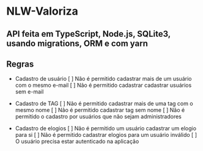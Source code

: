 # NLW-Valoriza

## API feita em TypeScript, Node.js, SQLite3, usando migrations, ORM e com yarn

## Regras

- Cadastro de usuário
    [ ] Não é permitido cadastrar mais de um usuário com o mesmo e-mail
    [ ] Não é permitido cadastrar cadastrar usuários sem e-mail

- Cadastro de TAG
    [ ] Não é permitido cadastrar mais de uma tag com o mesmo nome
    [ ] Não é permitido cadastrar tag sem nome
    [ ] Não é permitido o cadastro por usuários que não sejam administradores

- Cadastro de elogios
    [ ] Não é permitido um usuário cadastrar um elogio para si
    [ ] Não é permitido cadastrar elogios para um usuário inválido
    [ ] O usuário precisa estar autenticado na aplicação


